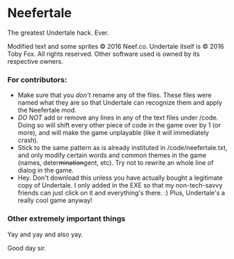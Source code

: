 # Neefertale
The greatest Undertale hack. Ever.

Modified text and some sprites © 2016 Neef.co. Undertale itself is © 2016 Toby Fox. All rights reserved. Other software used is owned by its respective owners.

### For contributors:
* Make sure that you _don't_ rename any of the files. These files were named what they are so that Undertale can recognize them and apply the Neefertale mod.
* _DO NOT_ add or remove any lines in any of the text files under /code. Doing so will shift every other piece of code in the game over by 1 (or more), and will make the game unplayable (like it will immediately crash).
* Stick to the same pattern as is already instituted in /code/neefertale.txt, and only modify certain words and common themes in the game (names, deter~~mination~~gent, etc). Try not to rewrite an whole line of dialog in the game.
* Hey. Don't download this unless you have actually bought a legitimate copy of Undertale. I only added in the EXE so that my non-tech-savvy friends can just click on it and everything's there. :) Plus, Undertale's a really cool game anyway!

### Other extremely important things
Yay and yay and also yay.

Good day sir.
